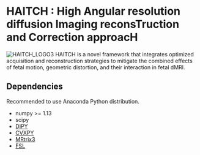 
# HAITCH : High Angular resolution diffusion Imaging reconsTruction and Correction approacH
![HAITCH_LOGO3](https://github.com/H-Snoussi/HAITCH/assets/20087558/cd0ff070-8e78-49b6-b3f5-3dae949c793c) HAITCH is a novel framework that integrates optimized acquisition and reconstruction strategies to mitigate the combined effects of fetal motion, geometric distortion, and their interaction in fetal dMRI.


## Dependencies
Recommended to use Anaconda Python distribution.
- numpy >= 1.13
- scipy
- [DIPY](https://dipy.org/)
- [CVXPY](http://www.cvxpy.org/)
- [MRtrix3](https://www.mrtrix.org/)
- [FSL](https://fsl.fmrib.ox.ac.uk/fsl/fslwiki/FslInstallation)
